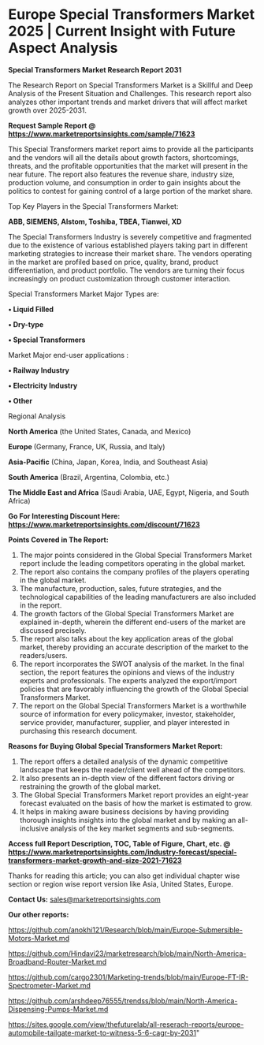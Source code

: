  # Europe Special Transformers Market 2025 | Current Insight with Future Aspect Analysis

<strong>Special Transformers Market Research Report 2031</strong>

The Research Report on Special Transformers Market is a Skillful and Deep Analysis of the Present Situation and Challenges. This research report also analyzes other important trends and market drivers that will affect market growth over 2025-2031.

<strong>Request Sample Report @ <a href=https://www.marketreportsinsights.com/sample/71623>https://www.marketreportsinsights.com/sample/71623</a></strong>

This Special Transformers market report aims to provide all the participants and the vendors will all the details about growth factors, shortcomings, threats, and the profitable opportunities that the market will present in the near future. The report also features the revenue share, industry size, production volume, and consumption in order to gain insights about the politics to contest for gaining control of a large portion of the market share.

Top Key Players in the Special Transformers Market:

<strong>ABB, SIEMENS, Alstom, Toshiba, TBEA, Tianwei, XD</strong>

The Special Transformers Industry is severely competitive and fragmented due to the existence of various established players taking part in different marketing strategies to increase their market share. The vendors operating in the market are profiled based on price, quality, brand, product differentiation, and product portfolio. The vendors are turning their focus increasingly on product customization through customer interaction.

Special Transformers Market Major Types are:

<strong>• Liquid Filled

• Dry-type

• Special Transformers</strong>

Market Major end-user applications :

<strong>• Railway Industry

• Electricity Industry

• Other</strong>

Regional Analysis

</u><strong><b>North America</b></strong> (the United States, Canada, and Mexico)

<strong><b>Europe </b></strong>(Germany, France, UK, Russia, and Italy)

<strong><b>Asia-Pacific</b></strong> (China, Japan, Korea, India, and Southeast Asia)

<strong><b>South America</b></strong> (Brazil, Argentina, Colombia, etc.)

<strong><b>The Middle East and Africa</b></strong> (Saudi Arabia, UAE, Egypt, Nigeria, and South Africa)

<strong>Go For Interesting Discount Here: <a href=https://www.marketreportsinsights.com/discount/71623>https://www.marketreportsinsights.com/discount/71623</a></strong>

<strong>Points Covered in The Report:</strong>
<ol>
  <li>The major points considered in the Global Special Transformers Market report include the leading competitors operating in the global market.</li>
  <li>The report also contains the company profiles of the players operating in the global market.</li>
  <li>The manufacture, production, sales, future strategies, and the technological capabilities of the leading manufacturers are also included in the report.</li>
  <li>The growth factors of the Global Special Transformers Market are explained in-depth, wherein the different end-users of the market are discussed precisely.</li>
  <li>The report also talks about the key application areas of the global market, thereby providing an accurate description of the market to the readers/users.</li>
  <li>The report incorporates the SWOT analysis of the market. In the final section, the report features the opinions and views of the industry experts and professionals. The experts analyzed the export/import policies that are favorably influencing the growth of the Global Special Transformers Market.</li>
  <li>The report on the Global Special Transformers Market is a worthwhile source of information for every policymaker, investor, stakeholder, service provider, manufacturer, supplier, and player interested in purchasing this research document.</li>
</ol>
<strong>Reasons for Buying Global Special Transformers Market Report:</strong>

<ol>
  <li>The report offers a detailed analysis of the dynamic competitive landscape that keeps the reader/client well ahead of the competitors.</li>
  <li>It also presents an in-depth view of the different factors driving or restraining the growth of the global market.</li>
  <li>The Global Special Transformers Market report provides an eight-year forecast evaluated on the basis of how the market is estimated to grow.</li>
  <li>It helps in making aware business decisions by having providing thorough insights insights into the global market and by making an all-inclusive analysis of the key market segments and sub-segments.</li>
</ol>
<strong>Access full Report Description, TOC, Table of Figure, Chart, etc. @ <a href=https://www.marketreportsinsights.com/industry-forecast/special-transformers-market-growth-and-size-2021-71623>https://www.marketreportsinsights.com/industry-forecast/special-transformers-market-growth-and-size-2021-71623</a></strong>


Thanks for reading this article; you can also get individual chapter wise section or region wise report version like Asia, United States, Europe.

<strong>Contact Us:</strong>
sales@marketreportsinsights.com

<strong>Our other reports:</strong>

<a href=https://github.com/anokhi121/Research/blob/main/Europe-Submersible-Motors-Market.md>https://github.com/anokhi121/Research/blob/main/Europe-Submersible-Motors-Market.md</a>

<a href=https://github.com/Hindavi23/marketresearch/blob/main/North-America-Broadband-Router-Market.md>https://github.com/Hindavi23/marketresearch/blob/main/North-America-Broadband-Router-Market.md</a>

<a href=https://github.com/cargo2301/Marketing-trends/blob/main/Europe-FT-IR-Spectrometer-Market.md>https://github.com/cargo2301/Marketing-trends/blob/main/Europe-FT-IR-Spectrometer-Market.md</a>

<a href=https://github.com/arshdeep76555/trendss/blob/main/North-America-Dispensing-Pumps-Market.md>https://github.com/arshdeep76555/trendss/blob/main/North-America-Dispensing-Pumps-Market.md</a>

<a href=https://sites.google.com/view/thefuturelab/all-reserach-reports/europe-automobile-tailgate-market-to-witness-5-6-cagr-by-2031>https://sites.google.com/view/thefuturelab/all-reserach-reports/europe-automobile-tailgate-market-to-witness-5-6-cagr-by-2031</a>"
